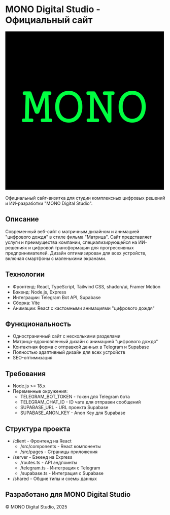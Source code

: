 # MONO Digital Studio - Официальный сайт

![MONO Digital Studio Logo](./mono-logo.png)

Официальный сайт-визитка для студии комплексных цифровых решений и ИИ-разработки "MONO Digital Studio".

## Описание

Современный веб-сайт с матричным дизайном и анимацией "цифрового дождя" в стиле фильма "Матрица". Сайт представляет услуги и преимущества компании, специализирующейся на ИИ-решениях и цифровой трансформации для прогрессивных предпринимателей. Дизайн оптимизирован для всех устройств, включая смартфоны с маленькими экранами.

## Технологии

- Фронтенд: React, TypeScript, Tailwind CSS, shadcn/ui, Framer Motion
- Бэкенд: Node.js, Express
- Интеграции: Telegram Bot API, Supabase
- Сборка: Vite
- Анимации: React с кастомными анимациями "цифрового дождя"

## Функциональность

- Одностраничный сайт с несколькими разделами
- Матрица-вдохновленный дизайн с анимацией "цифрового дождя"
- Контактная форма с отправкой данных в Telegram и Supabase
- Полностью адаптивный дизайн для всех устройств
- SEO-оптимизация

## Требования

- Node.js >= 18.x
- Переменные окружения:
  - TELEGRAM_BOT_TOKEN - токен для Telegram бота
  - TELEGRAM_CHAT_ID - ID чата для отправки сообщений
  - SUPABASE_URL - URL проекта Supabase
  - SUPABASE_ANON_KEY - Anon Key для Supabase

## Структура проекта

- /client - Фронтенд на React
  - /src/components - React компоненты
  - /src/pages - Страницы приложения
- /server - Бэкенд на Express
  - /routes.ts - API эндпоинты
  - /telegram.ts - Интеграция с Telegram
  - /supabase.ts - Интеграция с Supabase
- /shared - Общие типы и схемы данных

## Разработано для MONO Digital Studio

© MONO Digital Studio, 2025
